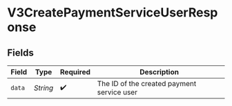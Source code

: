# V3CreatePaymentServiceUserResponse


## Fields

| Field                                      | Type                                       | Required                                   | Description                                |
| ------------------------------------------ | ------------------------------------------ | ------------------------------------------ | ------------------------------------------ |
| `data`                                     | *String*                                   | :heavy_check_mark:                         | The ID of the created payment service user |